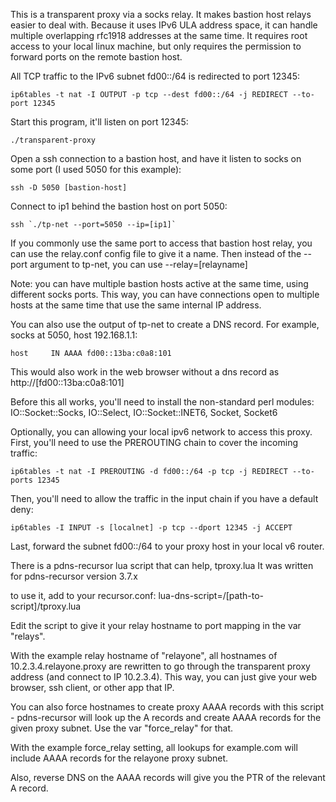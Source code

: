 This is a transparent proxy via a socks relay.  It makes bastion host relays
easier to deal with.  Because it uses IPv6 ULA address space, it can handle
multiple overlapping rfc1918 addresses at the same time.  It requires root
access to your local linux machine, but only requires the permission to forward
ports on the remote bastion host.

All TCP traffic to the IPv6 subnet fd00::/64 is redirected to port 12345:

	ip6tables -t nat -I OUTPUT -p tcp --dest fd00::/64 -j REDIRECT --to-port 12345

Start this program, it'll listen on port 12345:

	./transparent-proxy

Open a ssh connection to a bastion host, and have it listen to socks on some
port (I used 5050 for this example):

	ssh -D 5050 [bastion-host]

Connect to ip1 behind the bastion host on port 5050:

	ssh `./tp-net --port=5050 --ip=[ip1]`

If you commonly use the same port to access that bastion host relay, you can use the relay.conf config file to give it a name.  Then instead of the --port argument to tp-net, you can use --relay=[relayname]

Note: you can have multiple bastion hosts active at the same time, using
different socks ports.  This way, you can have connections open to multiple
hosts at the same time that use the same internal IP address.

You can also use the output of tp-net to create a DNS record.  For example,
socks at 5050, host 192.168.1.1:

	host     IN AAAA fd00::13ba:c0a8:101

This would also work in the web browser without a dns record as http://[fd00::13ba:c0a8:101]

Before this all works, you'll need to install the non-standard perl modules:
IO::Socket::Socks, IO::Select, IO::Socket::INET6, Socket, Socket6

Optionally, you can allowing your local ipv6 network to access this proxy.
First, you'll need to use the PREROUTING chain to cover the incoming traffic:

	ip6tables -t nat -I PREROUTING -d fd00::/64 -p tcp -j REDIRECT --to-ports 12345

Then, you'll need to allow the traffic in the input chain if you have a default deny:

	ip6tables -I INPUT -s [localnet] -p tcp --dport 12345 -j ACCEPT

Last, forward the subnet fd00::/64 to your proxy host in your local v6 router.


There is a pdns-recursor lua script that can help, tproxy.lua  It was written for pdns-recursor version 3.7.x

to use it, add to your recursor.conf: lua-dns-script=/[path-to-script]/tproxy.lua

Edit the script to give it your relay hostname to port mapping in the var "relays".

With the example relay hostname of "relayone", all hostnames of 10.2.3.4.relayone.proxy are rewritten to go through the transparent proxy address (and connect to IP 10.2.3.4).  This way, you can just give your web browser, ssh client, or other app that IP.

You can also force hostnames to create proxy AAAA records with this script - pdns-recursor will look up the A records and create AAAA records for the given proxy subnet.  Use the var "force\_relay" for that.

With the example force\_relay setting, all lookups for example.com will include AAAA records for the relayone proxy subnet.

Also, reverse DNS on the AAAA records will give you the PTR of the relevant A record.
